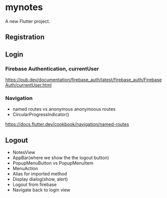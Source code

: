 # mynotes

A new Flutter project.

## Registration

## Login

### Firebase Authentication, currentUser

https://pub.dev/documentation/firebase_auth/latest/firebase_auth/FirebaseAuth/currentUser.html

### Navigation

- named routes vs anonymous anonymoous routes
- CircularProgressIndicator()

https://docs.flutter.dev/cookbook/navigation/named-routes

## Logout

- NotesView
- AppBar(where we show the the logout button)
- PopupMenuButton vs PopupMenuItem
- MenuAction
- Alias for imported method
- Display dialog(show, alert)
- Logout from firebase
- Navigate back to login view
